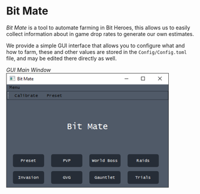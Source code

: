# Bit Mate

*Bit Mate* is a tool to automate farming in Bit Heroes, this allows us to easily collect information about in game drop rates to generate our own estimates.

We provide a simple GUI interface that allows you to configure what and how to farm, these and other values are stored in the `Config/Config.toml` file, and may be edited there directly as well.


*GUI Main Window*
![Bit Mate GUI Main Window](https://github.com/0xv1b/Bit-Mate/blob/main/assets/BitMate_GUI_Main_Window.png)